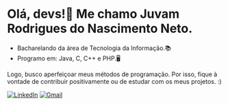 <h1>Olá, devs!👋 Me chamo Juvam Rodrigues do Nascimento Neto.</h1>

<ul>
  <li>Bacharelando da área de Tecnologia da Informação.📚</li>
  <li>Programo em: Java, C, C++ e PHP.🖥️</li>
</ul>  
<p style="margin-bottom:2px">Logo, busco aperfeiçoar meus métodos de programação. Por isso, fique à vontade de contribuir positivamente ou de estudar 
com os meus projetos. :)</p>

[![LinkedIn](https://img.shields.io/badge/LinkedIn-0077B5?style=for-the-badge&logo=linkedin&logoColor=white)](https://www.linkedin.com/in/juvamrodrigues/)
[![Gmail](https://img.shields.io/badge/Gmail-ce3d37?style=for-the-badge&logo=gmail&logoColor=white)](mailto:juvamrodrigues17@gmail.com)
